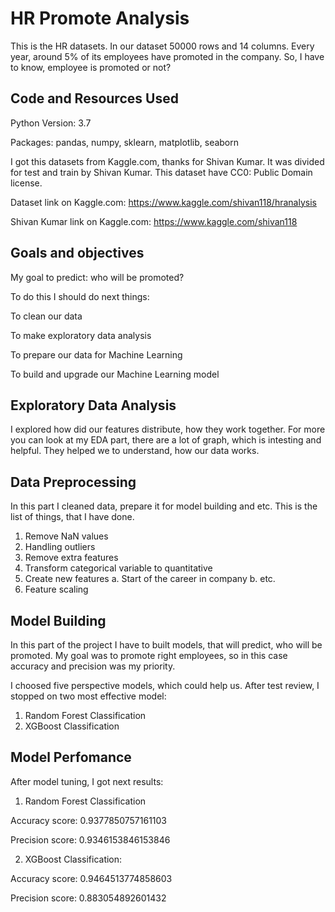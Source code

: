 # HR Promote Analysis

This is the HR datasets. In our dataset 50000 rows and 14 columns. Every year, around 5% of its employees have promoted in the company. So, I have to know, employee is promoted or not?

## Code and Resources Used
Python Version: 3.7

Packages: pandas, numpy, sklearn, matplotlib, seaborn

I got this datasets from Kaggle.com, thanks for Shivan Kumar. It was divided for test and train by Shivan Kumar. This dataset have CC0: Public Domain license.

Dataset link on Kaggle.com: https://www.kaggle.com/shivan118/hranalysis

Shivan Kumar link on Kaggle.com: https://www.kaggle.com/shivan118

## Goals and objectives
My goal to predict: who will be promoted?

To do this I should do next things:

To clean our data

To make exploratory data analysis

To prepare our data for Machine Learning

To build and upgrade our Machine Learning model


## Exploratory Data Analysis

I explored how did our features distribute, how they work together. For more you can look at my EDA part, there are a lot of graph, which is intesting and helpful. They helped we to understand, how our data works.

## Data Preprocessing

In this part I cleaned data, prepare it for model building and etc. This is the list of things, that I have done.

1. Remove NaN values
2. Handling outliers
3. Remove extra features
4. Transform categorical variable to quantitative
5. Create new features
  a. Start of the career in company
  b. etc.
6. Feature scaling

## Model Building

In this part of the project I have to built models, that will predict, who will be promoted. My goal was to promote right employees, so in this case accuracy and precision was my priority. 

I choosed five perspective models, which could help us. After test review, I stopped on two most effective model:
1. Random Forest Classification
2. XGBoost Classification

## Model Perfomance

After model tuning, I got next results:

1. Random Forest Classification

  Accuracy score: 0.9377850757161103
  
  Precision score: 0.9346153846153846
  
2. XGBoost Classification:

 Accuracy score: 0.9464513774858603
 
 Precision score: 0.883054892601432
